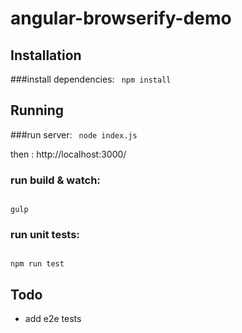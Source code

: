 # angular-browserify-demo

## Installation
###install dependencies:
<code>
npm install
</code>

## Running
###run server:
<code>
node index.js
</code>

then : http://localhost:3000/

### run build & watch:

<code>
gulp
</code>

### run unit tests:

<code>
npm run test
</code>

## Todo

- add e2e tests